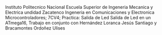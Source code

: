 Instituto Politecnico Nacional
Escuela Superior de Ingeneria Mecanica y Electrica undidad Zacatenco
Ingeneria en Comunicaciones y Electronica
Microcontroladores; 7CV4;
Practica: Salida de Led
Salida de Led en un ATmega16, Trabajo en conjunto con Hernández Loranca Jesús Santiago y Bracamontes Ordoñez Ulises
